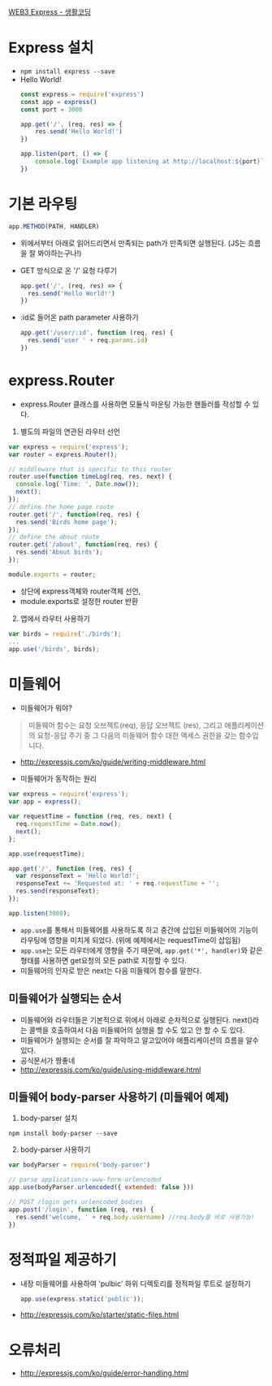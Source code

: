 [WEB3 Express - 생활코딩](https://opentutorials.org/module/3590)

# Express 설치
- `npm install express --save`
- Hello World!
    ```js
    const express = require('express')
    const app = express()
    const port = 3000
    
    app.get('/', (req, res) => {
        res.send('Hello World!')
    })
    
    app.listen(port, () => {
        console.log(`Example app listening at http://localhost:${port}`)
    })
    ```
  
# 기본 라우팅
```js
app.METHOD(PATH, HANDLER)
```
- 위에서부터 아래로 읽어드리면서 만족되는 path가 만족되면 실행된다. (JS는 흐름을 잘 봐야하는구나!)

- GET 방식으로 온 '/' 요청 다루기
  ```js
  app.get('/', (req, res) => {
    res.send('Hello World!')
  })
  ```

- :id로 들어온 path parameter 사용하기
  ```js
  app.get('/user/:id', function (req, res) {
    res.send('user ' + req.params.id)
  })
  ```

# express.Router
- express.Router 클래스를 사용하면 모듈식 마운팅 가능한 핸들러를 작성할 수 있다.

1. 별도의 파일의 연관된 라우터 선언
  ```js
  var express = require('express');
  var router = express.Router();
  
  // middleware that is specific to this router
  router.use(function timeLog(req, res, next) {
    console.log('Time: ', Date.now());
    next();
  });
  // define the home page route
  router.get('/', function(req, res) {
    res.send('Birds home page');
  });
  // define the about route
  router.get('/about', function(req, res) {
    res.send('About birds');
  });
  
  module.exports = router;
  ```
  - 상단에 express객체와 router객체 선언,
  - module.exports로 설정한 router 반환

2. 앱에서 라우터 사용하기
  ```js
  var birds = require('./birds');
  ...
  app.use('/birds', birds);
  ```
  
# 미들웨어
- 미들웨어가 뭐야?
> 미들웨어 함수는 요청 오브젝트(req), 응답 오브젝트 (res), 그리고 애플리케이션의 요청-응답 주기 중 그 다음의 미들웨어 함수 대한 액세스 권한을 갖는 함수입니다.

- http://expressjs.com/ko/guide/writing-middleware.html

- 미들웨어가 동작하는 원리
```js
var express = require('express');
var app = express();

var requestTime = function (req, res, next) {
  req.requestTime = Date.now();
  next();
};

app.use(requestTime);

app.get('/', function (req, res) {
  var responseText = 'Hello World!';
  responseText += 'Requested at: ' + req.requestTime + '';
  res.send(responseText);
});

app.listen(3000);
```
- `app.use`를 통해서 미들웨어를 사용하도록 하고 중간에 삽입된 미들웨어의 기능이 라우팅에 영향을 미치게 되었다. (위에 예제에서는 requestTime이 삽입됨)
- `app.use`는 모든 라우터에게 영향을 주기 때문에, `app.get('*', handler)`와 같은 형태를 사용하면 get요청의 모든 path로 지정할 수 있다.
- 미들웨어의 인자로 받은 next는 다음 미들웨어 함수를 말한다.

## 미들웨어가 실행되는 순서
- 미들웨어와 라우터들은 기본적으로 위에서 아래로 순차적으로 실행된다. next()라는 콜백을 호출하여서 다음 미들웨어의 실행을 할 수도 있고 안 할 수 도 있다.
- 미들웨어가 실행되는 순서를 잘 파악하고 알고있어야 애플리케이션의 흐름을 알수 있다.
- 공식문서가 짱좋네
- http://expressjs.com/ko/guide/using-middleware.html

## 미들웨어 body-parser 사용하기 (미들웨어 예제)
1. body-parser 설치
  ```shell
  npm install body-parser --save
  ```
2. body-parser 사용하기
```js 
var bodyParser = require('body-parser')

// parse application/x-www-form-urlencoded
app.use(bodyParser.urlencoded({ extended: false }))

// POST /login gets urlencoded bodies
app.post('/login', function (req, res) {
  res.send('welcome, ' + req.body.username) //req.body를 바로 사용가능!
})
```

# 정적파일 제공하기
- 내장 미들웨어를 사용하여 'pulbic' 하위 디렉토리를 정적파일 루트로 설정하기
  ```js
  app.use(express.static('public'));
  ```
- http://expressjs.com/ko/starter/static-files.html

# 오류처리
- http://expressjs.com/ko/guide/error-handling.html



